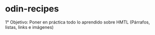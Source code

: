 # odin-recipes

1° Objetivo: Poner en práctica todo lo aprendido sobre HMTL (Párrafos, listas, links e imágenes)